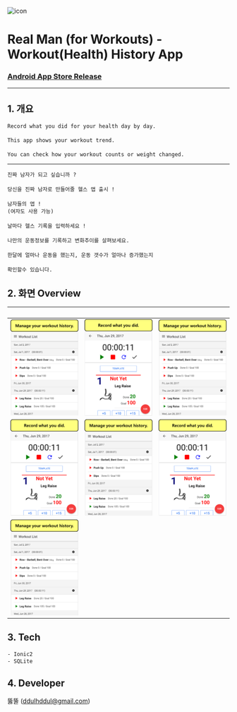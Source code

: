 ![icon](./icon.png)


# Real Man (for Workouts) - Workout(Health) History App
### [Android App Store Release](https://play.google.com/store/apps/details?id=com.ionicframework.healthapp253624)

---

## 1. 개요
    Record what you did for your health day by day. 

    This app shows your workout trend.

    You can check how your workout counts or weight changed.

---
    진짜 남자가 되고 싶습니까 ?

    당신을 진짜 남자로 만들어줄 헬스 앱 출시 !

    남자들의 앱 !
    (여자도 사용 가능)

    날마다 헬스 기록을 입력하세요 !

    나만의 운동정보를 기록하고 변화추이를 살펴보세요.

    한달에 얼마나 운동을 했는지, 운동 갯수가 얼마나 증가했는지 

    확인할수 있습니다.

## 2. 화면 Overview
&nbsp; | &nbsp; | &nbsp; 
-|-|-
![1](./img/1.png) | ![2](./img/2.png) | ![3](./img/1.png)
![4](./img/2.png) | ![5](./img/1.png) | ![6](./img/2.png)
|![7](./img/1.png) |


## 3. Tech
    - Ionic2
    - SQLite

## 4. Developer
뚫뚤 (ddulhddul@gmail.com)

